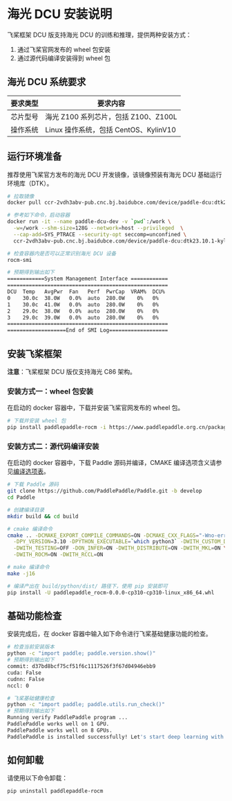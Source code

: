 # 海光 DCU 安装说明

飞桨框架 DCU 版支持海光 DCU 的训练和推理，提供两种安装方式：

1. 通过飞桨官网发布的 wheel 包安装
2. 通过源代码编译安装得到 wheel 包

## 海光 DCU 系统要求

| 要求类型 |   要求内容   |
| --------- | -------- |
| 芯片型号 | 海光 Z100 系列芯片，包括 Z100、Z100L |
| 操作系统 | Linux 操作系统，包括 CentOS、KylinV10 |

## 运行环境准备

推荐使用飞桨官方发布的海光 DCU 开发镜像，该镜像预装有海光 DCU 基础运行环境库（DTK）。

```bash
# 拉取镜像
docker pull ccr-2vdh3abv-pub.cnc.bj.baidubce.com/device/paddle-dcu:dtk23.10.1-kylinv10-gcc73-py310

# 参考如下命令，启动容器
docker run -it --name paddle-dcu-dev -v `pwd`:/work \
  -w=/work --shm-size=128G --network=host --privileged  \
  --cap-add=SYS_PTRACE --security-opt seccomp=unconfined \
  ccr-2vdh3abv-pub.cnc.bj.baidubce.com/device/paddle-dcu:dtk23.10.1-kylinv10-gcc73-py310 /bin/bash

# 检查容器内是否可以正常识别海光 DCU 设备
rocm-smi

# 预期得到输出如下
============System Management Interface ============
====================================================
DCU  Temp   AvgPwr  Fan   Perf  PwrCap  VRAM%  DCU%
0    30.0c  38.0W   0.0%  auto  280.0W    0%   0%
1    30.0c  41.0W   0.0%  auto  280.0W    0%   0%
2    29.0c  38.0W   0.0%  auto  280.0W    0%   0%
3    29.0c  39.0W   0.0%  auto  280.0W    0%   0%
====================================================
===================End of SMI Log===================
```

## 安装飞桨框架

**注意**：飞桨框架 DCU 版仅支持海光 C86 架构。

### 安装方式一：wheel 包安装

在启动的 docker 容器中，下载并安装飞桨官网发布的 wheel 包。

```bash
# 下载并安装 wheel 包
pip install paddlepaddle-rocm -i https://www.paddlepaddle.org.cn/packages/nightly/dcu
```

### 安装方式二：源代码编译安装

在启动的 docker 容器中，下载 Paddle 源码并编译，CMAKE 编译选项含义请参见[编译选项表](https://www.paddlepaddle.org.cn/documentation/docs/zh/develop/install/Tables.html#Compile)。

```bash
# 下载 Paddle 源码
git clone https://github.com/PaddlePaddle/Paddle.git -b develop
cd Paddle

# 创建编译目录
mkdir build && cd build

# cmake 编译命令
cmake .. -DCMAKE_EXPORT_COMPILE_COMMANDS=ON -DCMAKE_CXX_FLAGS="-Wno-error -w" \
  -DPY_VERSION=3.10 -DPYTHON_EXECUTABLE=`which python3` -DWITH_CUSTOM_DEVICE=OFF \
  -DWITH_TESTING=OFF -DON_INFER=ON -DWITH_DISTRIBUTE=ON -DWITH_MKL=ON \
  -DWITH_ROCM=ON -DWITH_RCCL=ON

# make 编译命令
make -j16

# 编译产出在 build/python/dist/ 路径下，使用 pip 安装即可
pip install -U paddlepaddle_rocm-0.0.0-cp310-cp310-linux_x86_64.whl
```

## 基础功能检查

安装完成后，在 docker 容器中输入如下命令进行飞桨基础健康功能的检查。

```bash
# 检查当前安装版本
python -c "import paddle; paddle.version.show()"
# 预期得到输出如下
commit: d37bd8bcf75cf51f6c1117526f3f67d04946ebb9
cuda: False
cudnn: False
nccl: 0

# 飞桨基础健康检查
python -c "import paddle; paddle.utils.run_check()"
# 预期得到输出如下
Running verify PaddlePaddle program ...
PaddlePaddle works well on 1 GPU.
PaddlePaddle works well on 8 GPUs.
PaddlePaddle is installed successfully! Let's start deep learning with PaddlePaddle now.
```

## 如何卸载

请使用以下命令卸载：

```bash
pip uninstall paddlepaddle-rocm
```
